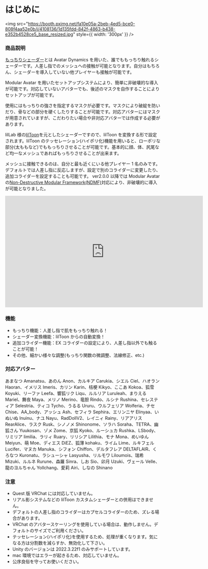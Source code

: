 # はじめに

<img
src="https://booth.pximg.net/fa10e05a-2beb-4ed5-bce0-808f4aa52e0b/i/4108136/1d135fdd-842f-4863-b438-e352b4528ce5_base_resized.jpg"
style={{ width: '300px' }}
/>

### 商品説明

[もっちりシェーダー](https://wataame89.booth.pm/items/4108136)とは Avatar Dynamics を用いた、誰でももっちり触れるシェーダーです。人差し指でのメッシュへの接触が可能となります。自分はもちろん、シェーダーを導入していない他プレイヤーも接触が可能です。

Modular Avatar を用いたセットアップシステムにより、簡単に非破壊的な導入が可能です。対応していないアバターでも、後述のマスクを自作することによりセットアップが可能です。

使用にはもっちりの強さを指定するマスクが必要です。マスクにより破綻を防いだり、骨などの部分を硬くしたりすることが可能です。対応アバターにはマスクが用意されていますが、こだわりたい場合や非対応アバターでは作成する必要があります。

lilLab 様の[lilToon](https://booth.pm/ja/items/3087170)を元としたシェーダーですので、lilToon を変換する形で設定されます。lilToon のテッセレーション(ハイポリ化)機能を用いると、ローポリな部分(太ももなど)でももっちりさせることが可能です。基本的に顔、体、尻尾など均一なメッシュであればもっちりさせることが出来ます。

メッシュに接触できるのは、自分と最も近くにいる他プレイヤー 1 名のみです。デフォルトでは人差し指に反応しますが、設定で別のコライダーに変更したり、追加コライダーを設定することも可能です。
ver2.0.0 以降では Modular Avatar の[Non-Destructive Modular Framework(NDMF)](https://github.com/bdunderscore/ndmf)対応により、非破壊的に導入が可能となりました。

<iframe width="640" height="360" src="https://player.vimeo.com/video/1052573235?h=04bac04696&amp;badge=0&amp;autopause=0&amp;player_id=0&amp;app_id=58479" title="YouTube video player" frameBorder="0" allow="accelerometer; autoplay; clipboard-write; encrypted-media; gyroscope; picture-in-picture; web-share" allowFullScreen></iframe>

### 機能

- もっちり機能：人差し指で肌をもっちり触れる！
- シェーダー変換機能：lilToon からの自動変換！
- 追加コライダー機能：EX コライダーの設定により、人差し指以外でも触ることが可能！
- その他、細かい様々な調整(もっちり関数の微調整、法線修正、etc.)

### 対応アバター

あまなつ Amanatsu、あのん Anon、カルキア Carukia、シエル Ciel、ハオラン Haoran、イメリス Imeris、カリン Karin、桔梗 Kikyo、ここあ Kokoa、狐雪 Koyuki、リーファ Leefa、響狐リク Liqu、ルルリア Luruleah、まりえる Mariel、舞夜 Maya、メリノ Merino、竜胆 Rindo、ルシナ Rushina、セレスティア Selestria、ティコ Tycho、うるる Ururu、ウルフェリア Wolferia、チセ Chise、AA_body、アッシュ Ash、セフィラ Sephira、エリンニヤ Elinyaa、いぬいぬ Inuinu、ナユ Nayu、RadDollV2、レイニィ Rainy、リアアリス RearAlice、ラスク Rusk、シノノメ Shinonome、ソラハ Soraha、TETRA、幽狐さん Yuukosan、ゾメ Zome、京狐 Kyoko、ルーシュカ Rushka、LSbody、リミリア limilia、ラリィ Ruary、リリシア Lilithia、モナ Mona、めいゆん Meiyun、萌 Moe、ディエス DiEZ、狐薄 kohaku、ライム Lime、ルキフェル Lucifer、マヌカ Manuka、シフォン Chiffon、デルタフレア DELTAFLAIR、くろなつ Kuronatu、ラシューシャ Lasyusha、リルモワ Liloumois、瑞希 Mizuki、ルルネ Rurune、森羅 Sinra、しお Sio、卯月 Uzuki、ヴェール Velle、龍のヨルちゃん Yollchang、愛莉 Airi、しなの Shinano

### 注意

- Quest 版 VRChat には対応していません。
- リアル影システムなどの lilToon カスタムシェーダーとの併用はできません。
- デフォルトの人差し指のコライダーはカプセルコライダーのため、ズレる場合があります。
- VRChat のアバタースケーリングを使用している場合は、動作しません。デフォルトのサイズでご利用ください。
- テッセレーション(ハイポリ化)を使用するため、処理が重くなります。気になる方は分割数を減らすか、無効化して下さい。
- Unity のバージョンは 2022.3.22f1 のみサポートしています。
- mac 環境ではエラーが起きるため、対応していません。
- 公序良俗を守ってお使いください。
